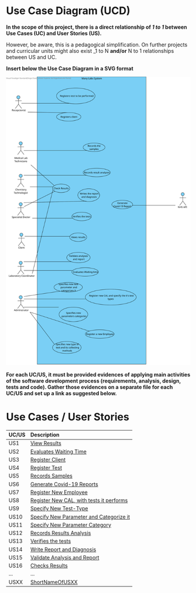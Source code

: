 # Use Case Diagram (UCD)

**In the scope of this project, there is a direct relationship of _1 to 1_ between Use Cases (UC) and User Stories (US).**

However, be aware, this is a pedagogical simplification. On further projects and curricular units might also exist _1 to N **and/or** N to 1 relationships between US and UC.

**Insert below the Use Case Diagram in a SVG format**

![DUC](Teste.svg)


**For each UC/US, it must be provided evidences of applying main activities of the software development process (requirements, analysis, design, tests and code). Gather those evidences on a separate file for each UC/US and set up a link as suggested below.**

# Use Cases / User Stories
| UC/US  | Description                                                               |                   
|:----|:------------------------------------------------------------------------|
| US1 | [View Results](US1/US1.md)   |
| US2 | [Evaluates Waiting Time](US2/US2.md)|
| US3 | [Register Client](US3/US3.md)|*
| US4 | [Register Test](US4/US4.md) |*
| US5 | [Records Samples](US5/US5.md)|*
| US6 | [Generate Covid-19 Reports](US6/US6.md)|
|US7|[Register New Employee](US7/US7.md)|*
|US8|[Register New CAL, with tests it performs](US8/US8.md)|*
|US9|[Specify New Test-Type](US9/US9.md)|*
|US10|[Specify New Parameter and Categorize it](US10/US10.md)|*
|US11|[Specify New Parameter Category](US11/US11.md)|*
|US12|[Records Results Analysis](US12/US12.md)|*
|US13|[Verifies the tests](US13/US13.md)|
|US14|[Write Report and Diagnosis](US14/US14.md)|*
|US15|[Validate Analysis and Report](US15/US15.md)|*
|US16|[Checks Results](US16/US16.md)|
| ... | ...|
| USXX | [ShortNameOfUSXX](USXX/USXX.md)|
